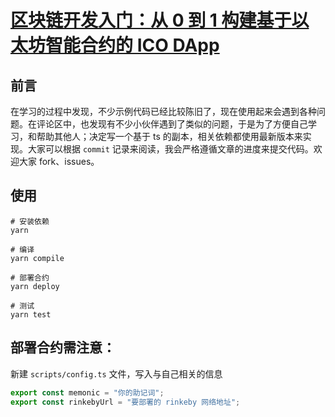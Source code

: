 # [区块链开发入门：从 0 到 1 构建基于以太坊智能合约的 ICO DApp](https://juejin.cn/book/6844733720226856967)

## 前言

在学习的过程中发现，不少示例代码已经比较陈旧了，现在使用起来会遇到各种问题。在评论区中，也发现有不少小伙伴遇到了类似的问题，于是为了方便自己学习，和帮助其他人；决定写一个基于 ts 的副本，相关依赖都使用最新版本来实现。大家可以根据 `commit` 记录来阅读，我会严格遵循文章的进度来提交代码。欢迎大家 fork、issues。

## 使用

```shell
# 安装依赖
yarn

# 编译
yarn compile

# 部署合约
yarn deploy

# 测试
yarn test
```

## 部署合约需注意：

新建 `scripts/config.ts` 文件，写入与自己相关的信息

```typescript
export const memonic = "你的助记词";
export const rinkebyUrl = "要部署的 rinkeby 网络地址";
```
